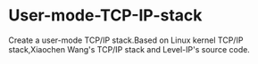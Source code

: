 # User-mode-TCP-IP-stack
Create a user-mode TCP/IP stack.Based on Linux kernel TCP/IP stack,Xiaochen Wang's TCP/IP stack and Level-IP's source code.
